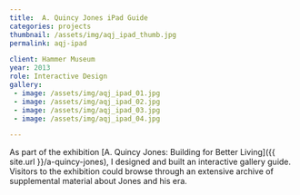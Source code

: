 ```yaml
---
title:  A. Quincy Jones iPad Guide
categories: projects
thumbnail: /assets/img/aqj_ipad_thumb.jpg
permalink: aqj-ipad

client: Hammer Museum
year: 2013
role: Interactive Design
gallery:
 - image: /assets/img/aqj_ipad_01.jpg
 - image: /assets/img/aqj_ipad_02.jpg
 - image: /assets/img/aqj_ipad_03.jpg
 - image: /assets/img/aqj_ipad_04.jpg

---
```


As part of the exhibition [A. Quincy Jones: Building for Better Living]({{ site.url }}/a-quincy-jones), I designed and built an interactive gallery guide. Visitors to the exhibition could browse through an extensive archive of supplemental material about Jones and his era.

